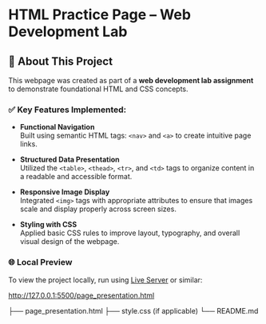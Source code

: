# HTML Practice Page – Web Development Lab

## 📄 About This Project

This webpage was created as part of a **web development lab assignment** to demonstrate foundational HTML and CSS concepts.

### ✅ Key Features Implemented:

- **Functional Navigation**  
  Built using semantic HTML tags: `<nav>` and `<a>` to create intuitive page links.

- **Structured Data Presentation**  
  Utilized the `<table>`, `<thead>`, `<tr>`, and `<td>` tags to organize content in a readable and accessible format.

- **Responsive Image Display**  
  Integrated `<img>` tags with appropriate attributes to ensure that images scale and display properly across screen sizes.

- **Styling with CSS**  
  Applied basic CSS rules to improve layout, typography, and overall visual design of the webpage.

### 🌐 Local Preview

To view the project locally, run using [Live Server](https://marketplace.visualstudio.com/items?itemName=ritwickdey.LiveServer) or similar:

http://127.0.0.1:5500/page_presentation.html


├── page_presentation.html
├── style.css (if applicable)
└── README.md
